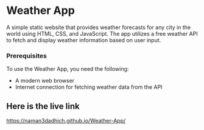 # Weather App

A simple static website that provides weather forecasts for any city in the world using HTML, CSS, and JavaScript. The app utilizes a free weather API to fetch and display weather information based on user input.

### Prerequisites

To use the Weather App, you need the following:

- A modern web browser
- Internet connection for fetching weather data from the API

## Here is the live link

https://naman3dadhich.github.io/Weather-App/
